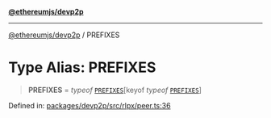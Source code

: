 [**@ethereumjs/devp2p**](../README.md)

***

[@ethereumjs/devp2p](../README.md) / PREFIXES

# Type Alias: PREFIXES

> **PREFIXES** = *typeof* [`PREFIXES`](../variables/PREFIXES.md)\[keyof *typeof* [`PREFIXES`](../variables/PREFIXES.md)\]

Defined in: [packages/devp2p/src/rlpx/peer.ts:36](https://github.com/ethereumjs/ethereumjs-monorepo/blob/master/packages/devp2p/src/rlpx/peer.ts#L36)
